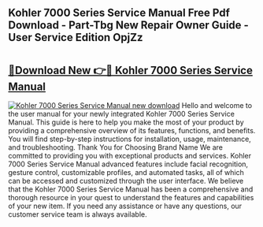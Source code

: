## Kohler 7000 Series Service Manual Free Pdf Download - Part-Tbg New Repair Owner Guide - User Service Edition OpjZz

# <h2><a href="http://bc3733.oget.top/?id=Kohler+7000+Series+Service+Manual">🔗Download New 👉🔴 Kohler 7000 Series Service Manual</a></h2>

[![Kohler 7000 Series Service Manual new download](https://i.imgur.com/5g1atiW.png)](http://bc3733.oget.top/?id=Kohler+7000+Series+Service+Manual)
Hello and welcome to the user manual for your newly integrated Kohler 7000 Series Service Manual. This guide is here to help you make the most of your product by providing a comprehensive overview of its features, functions, and benefits. You will find step-by-step instructions for installation, usage, maintenance, and troubleshooting. Thank You for Choosing Brand Name We are committed to providing you with exceptional products and services. Kohler 7000 Series Service Manual advanced features include facial recognition, gesture control, customizable profiles, and automated tasks, all of which can be accessed and customized through the user interface. We believe that the Kohler 7000 Series Service Manual has been a comprehensive and thorough resource in your quest to understand the features and capabilities of your new item. If you need any assistance or have any questions, our customer service team is always available.
